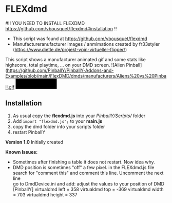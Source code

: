# FLEXdmd


#!! YOU NEED TO INSTALL FLEXDMD https://github.com/vbousquet/flexdmd#installation !!
- This script was found at https://github.com/vbousquet/flexdmd
- Manufactureranufacturer images / anmimations created by fr33styler (https://www.dietle.de/projekt-vpin-virtueller-flipper/)


This script shows a manufacturer animated gif and some stats like highscore, total playtime, ... on your DMD screen.
![Alien Pinball](https://github.com/PinballY/PinballY-Addons-and-Examples/blob/main/FlexDMD/dmds/manufacturers/Aliens%20vs%20Pinball.gif
![Bethesa](https://github.com/PinballY/PinballY-Addons-and-Examples/blob/main/FlexDMD/dmds/manufacturers/Bethesda%20Pinball.gif)

## Installation ##
1. As usual copy the **flexdmd.js** into your *PinballY/Scripts/* folder
2. Add ```import "flexdmd.js";``` to your **main.js**
3. copy the dmd folder into your scripts folder
4. restart PinballY



**Version 1.0**
Initially created

**Known Issues:**
- Sometimes after finishing a table it does not restart. Now idea why.
- DMD position is sometimes "off" a few pixel.
   in the FLEXdmd.js file search for "comment this" and comment this line. Uncomment the next line  
   go to DmdDevice.ini  and add:
   adjust the values to your position of DMD
	[PinballY]
	virtualdmd left = 358
	virtualdmd top = -369
	virtualdmd width = 703
	virtualdmd height = 337   






